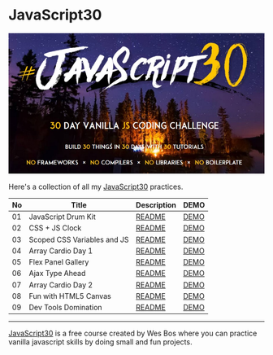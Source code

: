 # JavaScript30

![](./Javascript30_cover.jpg)

Here's a collection of all my [JavaScript30](https://javascript30.com/) practices.


| No  | Title                       | Description                                                                                       | DEMO                                                                        |
| --- | --------------------------- | ------------------------------------------------------------------------------------------------- | --------------------------------------------------------------------------- |
| 01  | JavaScript Drum Kit         | [README](https://github.com/KellyCHI22/JavaScript30/blob/main/01-JavaScript-Drum-Kit/README.md)   | [DEMO](https://kellychi22.github.io/JavaScript30/01-JavaScript-Drum-Kit/)   |
| 02  | CSS + JS Clock              | [README](https://github.com/KellyCHI22/JavaScript30/blob/main/02-JS-and-CS-Clock/README.md)       | [DEMO](https://kellychi22.github.io/JavaScript30/02-JS-and-CS-Clock/)       |
| 03  | Scoped CSS Variables and JS | [README](https://github.com/KellyCHI22/JavaScript30/blob/main/03-CSS-Variables/README.md)         | [DEMO](https://kellychi22.github.io/JavaScript30/03-CSS-Variables/)         |
| 04  | Array Cardio Day 1          | [README](https://github.com/KellyCHI22/JavaScript30/blob/main/04-Array-Cardio-Day-1/README.md)    | [DEMO](https://kellychi22.github.io/JavaScript30/04-Array-Cardio-Day-1/)    |
| 05  | Flex Panel Gallery          | [README](https://github.com/KellyCHI22/JavaScript30/tree/main/05-Flex-Panel-Gallery)              | [DEMO](https://kellychi22.github.io/JavaScript30/05-Flex-Panel-Gallery/)    |
| 06  | Ajax Type Ahead             | [README](https://github.com/KellyCHI22/JavaScript30/blob/main/06-Type-Ahead/README.md)            | [DEMO](https://kellychi22.github.io/JavaScript30/06-Type-Ahead/)            |
| 07  | Array Cardio Day 2          | [README](https://github.com/KellyCHI22/JavaScript30/blob/main/07-Array-Cardio-Day-2/README.md)    | [DEMO](https://kellychi22.github.io/JavaScript30/07-Array-Cardio-Day-2/)    |
| 08  | Fun with HTML5 Canvas       | [README](https://github.com/KellyCHI22/JavaScript30/blob/main/08-Fun-with-HTML5-Canvas/README.md) | [DEMO](https://kellychi22.github.io/JavaScript30/08-Fun-with-HTML5-Canvas/) |
| 09  | Dev Tools Domination        | [README](https://github.com/KellyCHI22/JavaScript30/blob/main/09-Dev-Tools-Domination/README.md)  | [DEMO](https://kellychi22.github.io/JavaScript30/09-Dev-Tools-Domination/)  |

___

[JavaScript30](https://javascript30.com/) is a free course created by Wes Bos where you can practice vanilla javascript skills by doing small and fun projects.